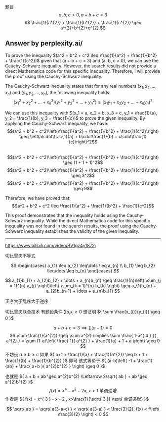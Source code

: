 
题目
$$
a,b,c>0,a+b+c= 3
$$
$$
\frac{1}{a^{2}} + 
\frac{1}{b^{2}} + 
\frac{1}{c^{2}} \geq
a^{2}+b^{2}+c^{2}
$$

## Answer by perplexity.ai/

To prove the inequality $(a^2 + b^2 + c^2 \leq \frac{1}{a^2} + \frac{1}{b^2} + \frac{1}{c^2})$ given that (a + b + c = 3) and (a, b, c > 0), we can use the Cauchy-Schwarz inequality.
However, the search results did not provide a direct Mathematica code for this specific inequality. Therefore, I will provide the proof using the Cauchy-Schwarz inequality. 

The Cauchy-Schwarz inequality states that for any real numbers $(x_1, x_2, ..., x_n)$ and $(y_1, y_2, ..., y_n)$, 
the following inequality holds: 
$$
(x_1^2 + x_2^2 + ... + x_n^2)(y_1^2 + y_2^2 + ... + y_n^2) \geq (x_1y_1 + x_2y_2 + ... + x_ny_n)^2
$$

We can use this inequality with $(x_1 = a, x_2 = b, x_3 = c, y_1 = \frac{1}{a}, y_2 = \frac{1}{b}, y_3 = \frac{1}{c})$ to prove the given inequality. 
By applying the Cauchy-Schwarz inequality, we have: 
$$(a^2 + b^2 + c^2)\left(\frac{1}{a^2} + \frac{1}{b^2} + \frac{1}{c^2}\right) \geq \left(a\cdot\frac{1}{a} + b\cdot\frac{1}{b} + c\cdot\frac{1}{c}\right)^2$$  
$$(a^2 + b^2 + c^2)\left(\frac{1}{a^2} + \frac{1}{b^2} + \frac{1}{c^2}\right) \geq (1 + 1 + 1)^2$$
$$(a^2 + b^2 + c^2)\left(\frac{1}{a^2} + \frac{1}{b^2} + \frac{1}{c^2}\right) \geq 3^2$$
$$(a^2 + b^2 + c^2)\left(\frac{1}{a^2} + \frac{1}{b^2} + \frac{1}{c^2}\right) \geq 9$$

Therefore, we have proved that: 
$$a^2 + b^2 + c^2 \leq \frac{1}{a^2} + \frac{1}{b^2} + \frac{1}{c^2}$$

This proof demonstrates that the inequality holds using the Cauchy-Schwarz inequality. 
While the direct Mathematica code for this specific inequality was not found in the search results, the proof using the Cauchy-Schwarz inequality establishes the validity of the given inequality.

---


https://www.bilibili.com/video/BV1gz4y1872i


切比雪夫不等式

$$
\begin{cases}
a_{1} \leq a_{2} \leq\dots \leq a_{n} \\
b_{1} \leq b_{2} \leq\dots \leq b_{n}
\end{cases}
$$

$$
a_{1}b_{1} + a_{2}b_{2} + \dots + a_{n}b_{n} 
\geq \frac{1}{n}\left( \sum_{j = 1}^{n} a_{j} \right)\left( \sum_{k = 1}^{n} b_{k} \right)
\geq
a_{1}b_{n} + a_{2}b_{n-1} + \dots + a_{n}b_{1} 
$$

正序大于乱序大于逆序

切比雪夫联合技术
有题设条件 ${ \sum a_{i}x_{i} \geq 0 }$ 
想证明 ${ \sum \frac{x_{i}}{y_{i}} \geq 0 }$ 

$$
a+b+c =3 \implies  \sum (a-1) = 0
$$
$$
\sum \frac{1}{a^{2}} \geq \sum a^{2} \implies 
\sum \frac{ 1-a^{ 4 } }{ a^{2} } = 
\sum (1-a)\left( \frac{ 1}{ a^{2} }  + \frac{1}{a} + 1 + a \right) \geq 0 
$$
不妨设 ${ a\geq b\geq c }$ 
如果 ${ a+1 + \frac{1}{a} + \frac{1}{a^{2}} \leq b + 1 + \frac{1}{b} + \frac{1}{b^{2}} }$ 即可
该式等价于 ${ (a-b)\left( -1 + \frac{1}{ab} + \frac{ a+b }{ a^{2}b^{2} } \right) \geq 0 }$ 

也就是 ${ a + b + ab \geq a^{2}b^{2} \Leftarrow 2\sqrt{ ab } + ab \geq a^{2}b^{2} }$ 
$$
f(x) = x^{ 4 } - x^{2} - 2x , x>1 \text{ 单调递增}
$$
作者是 ${ f(x) = x^{ 3 } - x - 2 , x>\frac{1}{\sqrt{ 3 }} \text{ 单调递增} }$ 


$$
\sqrt{ ab } = \sqrt{ a(3-a-c) } < \sqrt{ a(3-a) } < \frac{3}{2}, 
f(x) < f\left( \frac{3}{2} \right) < 0
$$
